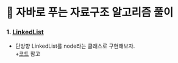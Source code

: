 # :pushpin: 자바로 푸는 자료구조 알고리즘 풀이
### 1. [LinkedList]() 
+ 단방향 LinkedList를 node라는 클래스로 구현해보자.<br/>
  +[코드](https://github.com/Kim-Gyuri/Java_datastructure_algorithm/blob/master/src/setup/Main.java) 참고 <br/>


